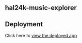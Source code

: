 ## hal24k-music-explorer

## Deployment
Click here to [view the deployed app](https://gleaming-pasca-fc00ab.netlify.app/)
